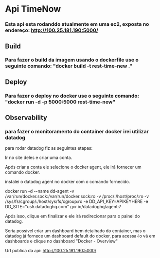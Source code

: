 # Api TimeNow

### Esta api esta rodanddo atualmente em uma ec2, exposta no endereço: http://100.25.181.190:5000/

## Build

### Para fazer o build da imagem usando o dockerfile use o seguinte comando: "docker build -t rest-time-new ."

## Deploy
 
### Para fazer o deploy no docker use o seguinte comando: "docker run -d -p 5000:5000 rest-time-new"

## Observability

### para fazer o monitoramento do container docker irei utilizar datadog

para  rodar datadog fiz as seguintes etapas:

Ir no site deles e criar uma conta.

Após criar a conta ele selecione o docker agent, ele irá fornecer um comando docker. 

instalei o datadog agent no docker com o comando fornecido. 

docker run -d --name dd-agent -v /var/run/docker.sock:/var/run/docker.sock:ro -v /proc/:/host/proc/:ro -v /sys/fs/cgroup/:/host/sys/fs/cgroup:ro -e DD_API_KEY=APIKEYHERE -e DD_SITE="us5.datadoghq.com" gcr.io/datadoghq/agent:7

Após isso, clique em finalizar e ele irá redirecionar para o painel do datadog.

Seria possível criar um dashboard bem detalhado do container, mas o datadog já fornece um dashboard default do docker, para acessa-lo vá em dashboards e clique no dashboard "Docker - Overview"

Url publica da api: http://100.25.181.190:5000/
